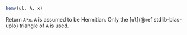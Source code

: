 ```julia
hemv(ul, A, x)
```

Return `A*x`. `A` is assumed to be Hermitian. Only the [`ul`](@ref stdlib-blas-uplo) triangle of `A` is used.
